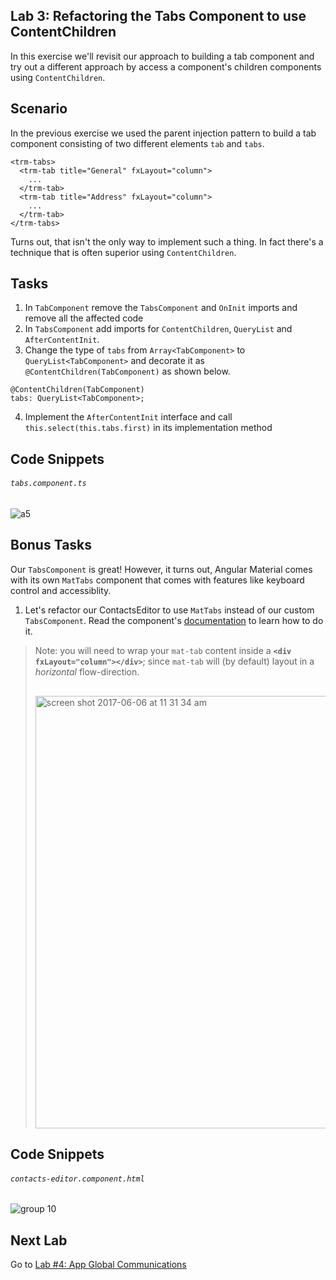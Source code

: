 ## Lab 3: Refactoring the Tabs Component to use ContentChildren

In this exercise we'll revisit our approach to building a tab component and try out a different approach by access a component's children components using `ContentChildren`.

## Scenario

In the previous exercise we used the parent injection pattern to build a tab component consisting of two different elements `tab` and `tabs`.

```
<trm-tabs>
  <trm-tab title="General" fxLayout="column">
    ...
  </trm-tab>
  <trm-tab title="Address" fxLayout="column">
    ...
  </trm-tab>
</trm-tabs>
```

Turns out, that isn't the only way to implement such a thing. In fact there's a technique that is often superior using `ContentChildren`.

## Tasks

1. In `TabComponent` remove the `TabsComponent` and `OnInit` imports and remove all the affected code
2. In `TabsComponent` add imports for `ContentChildren`, `QueryList` and `AfterContentInit`.
3. Change the type of `tabs` from `Array<TabComponent>` to `QueryList<TabComponent>` and decorate it as `@ContentChildren(TabComponent)` as shown below.

  ```
  @ContentChildren(TabComponent)
  tabs: QueryList<TabComponent>;
  ```
4. Implement the `AfterContentInit` interface and call `this.select(this.tabs.first)` in its implementation method

## Code Snippets

###### `tabs.component.ts`

![a5](https://user-images.githubusercontent.com/210413/46903655-65ebc780-cf34-11e8-9e7f-02088d432c0a.jpg)

## Bonus Tasks

Our `TabsComponent` is great! However, it turns out, Angular Material comes with its own `MatTabs` component that comes with features like keyboard control and accessiblity. 

1. Let's refactor our ContactsEditor to use `MatTabs` instead of our custom `TabsComponent`. Read the component's [documentation](https://material.angular.io/components/tabs/overview) to learn how to do it.
  > Note: you will need to wrap your `mat-tab` content inside a **`<div fxLayout="column"></div>`**; since `mat-tab` will (by default) layout in a *horizontal* flow-direction.
  > &nbsp;<br/>
  > <img width="692" alt="screen shot 2017-06-06 at 11 31 34 am" style="padding-top:30px" src="https://cloud.githubusercontent.com/assets/210413/26807653/c84fe852-4aab-11e7-8f37-79e196e6ef40.png">


## Code Snippets

###### `contacts-editor.component.html`

![group 10](https://user-images.githubusercontent.com/210413/46908072-71adad00-cf79-11e8-8e26-db8da519705d.jpg)


## Next Lab

Go to [Lab #4: App Global Communications](exercise-4_communicate-through-eventbus.md)
